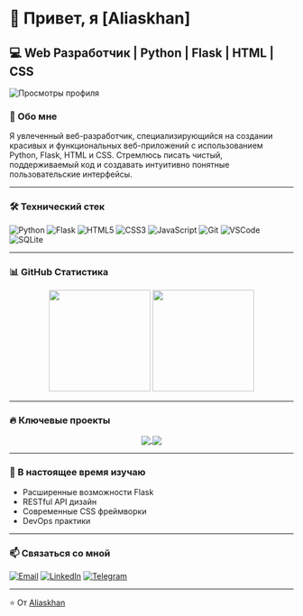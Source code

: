 # 👋 Привет, я [Aliaskhan]

## 💻 Web Разработчик | Python | Flask | HTML | CSS

![Просмотры профиля](https://komarev.com/ghpvc/?username=aliaskhan&color=blueviolet)

### 🚀 Обо мне

Я увлеченный веб-разработчик, специализирующийся на создании красивых и функциональных веб-приложений с использованием Python, Flask, HTML и CSS. Стремлюсь писать чистый, поддерживаемый код и создавать интуитивно понятные пользовательские интерфейсы.

---

### 🛠️ Технический стек

![Python](https://img.shields.io/badge/-Python-3776AB?style=flat-square&logo=python&logoColor=white)
![Flask](https://img.shields.io/badge/-Flask-000000?style=flat-square&logo=flask&logoColor=white)
![HTML5](https://img.shields.io/badge/-HTML5-E34F26?style=flat-square&logo=html5&logoColor=white)
![CSS3](https://img.shields.io/badge/-CSS3-1572B6?style=flat-square&logo=css3&logoColor=white)
![JavaScript](https://img.shields.io/badge/-JavaScript-F7DF1E?style=flat-square&logo=javascript&logoColor=black)
![Git](https://img.shields.io/badge/-Git-F05032?style=flat-square&logo=git&logoColor=white)
![VSCode](https://img.shields.io/badge/-VSCode-007ACC?style=flat-square&logo=visual-studio-code&logoColor=white)
![SQLite](https://img.shields.io/badge/-SQLite-003B57?style=flat-square&logo=sqlite&logoColor=white)

---

### 📊 GitHub Статистика

<div align="center">
  <img height="180em" src="https://github-readme-stats.vercel.app/api?username=aliaskh4n&show_icons=true&theme=radical&include_all_commits=true&count_private=true"/>
  <img height="180em" src="https://github-readme-stats.vercel.app/api/top-langs/?username=aliaskh4n&layout=compact&langs_count=7&theme=radical"/>
</div>

---

### 🔥 Ключевые проекты

<div align="center">
  <a href="https://github.com/вашлогин/проект1">
    <img align="center" src="https://github-readme-stats.vercel.app/api/pin/?username=aliaskh4n&repo=проект1&theme=radical" />
  </a>
  <a href="https://github.com/вашлогин/проект2">
    <img align="center" src="https://github-readme-stats.vercel.app/api/pin/?username=aliaskh4n&repo=проект2&theme=radical" />
  </a>
</div>

---

### 🌱 В настоящее время изучаю

- Расширенные возможности Flask
- RESTful API дизайн
- Современные CSS фреймворки
- DevOps практики

---

### 📫 Связаться со мной

[![Email](https://img.shields.io/badge/-Email-D14836?style=flat-square&logo=gmail&logoColor=white)](mailto:ваша@почта.com)
[![LinkedIn](https://img.shields.io/badge/-LinkedIn-0077B5?style=flat-square&logo=linkedin&logoColor=white)](https://linkedin.com/in/ваш-профиль)
[![Telegram](https://img.shields.io/badge/-Telegram-2CA5E0?style=flat-square&logo=telegram&logoColor=white)](https://t.me/вашлогин)

---

⭐️ От [Aliaskhan](https://github.com/aliaskh4n)
